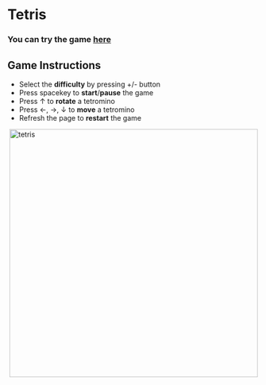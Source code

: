 # Tetris 
<h3><st> You can try the game <a href="https://smorikawa47.github.io/Tetris/">here</a> </st></h3>

## Game Instructions
- Select the **difficulty** by pressing +/- button
- Press spacekey to **start**/**pause** the game
- Press ↑ to **rotate** a tetromino
- Press ←, →, ↓ to **move** a tetromino
- Refresh the page to **restart** the game

<img align="right" width="500" alt="tetris" src="https://user-images.githubusercontent.com/80607636/187051262-ceba9eee-c7d7-4ce6-8adc-ab2ef6e29ec7.png">
